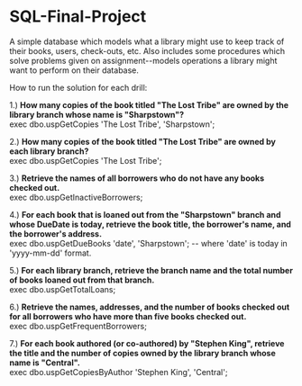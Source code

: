 # SQL-Final-Project

A simple database which models what a library might use to keep track of their books, users, check-outs, etc. Also includes some procedures which solve problems given on assignment--models operations a library might want to perform on their database.



How to run the solution for each drill:

1.) **How many copies of the book titled "The Lost Tribe" are owned by the library branch whose name is "Sharpstown"?**  
exec dbo.uspGetCopies 'The Lost Tribe', 'Sharpstown';

2.) **How many copies of the book titled "The Lost Tribe" are owned by each library branch?**  
exec dbo.uspGetCopies 'The Lost Tribe';

3.) **Retrieve the names of all borrowers who do not have any books checked out.**  
exec dbo.uspGetInactiveBorrowers;

4.) **For each book that is loaned out from the "Sharpstown" branch and whose DueDate is today, retrieve the book title, the borrower's name, and the borrower's address.**  
exec dbo.uspGetDueBooks 'date', 'Sharpstown';   -- where 'date' is today in 'yyyy-mm-dd' format.

5.) **For each library branch, retrieve the branch name and the total number of books loaned out from that branch.**  
exec dbo.uspGetTotalLoans;

6.) **Retrieve the names, addresses, and the number of books checked out for all borrowers who have more than five books checked out.**  
exec dbo.uspGetFrequentBorrowers;

7.) **For each book authored (or co-authored) by "Stephen King", retrieve the title and the number of copies owned by the library branch whose name is "Central".**  
exec dbo.uspGetCopiesByAuthor 'Stephen King', 'Central';
